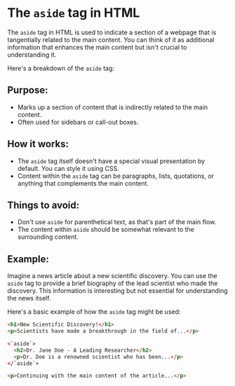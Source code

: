 
# The `aside` tag in HTML 
The `aside` tag in HTML is used to indicate a section of a webpage that is tangentially related to the main content. You can think of it as additional information that enhances the main content but isn't crucial to understanding it.

Here's a breakdown of the `aside` tag:

## Purpose:

- Marks up a section of content that is indirectly related to the main content.
- Often used for sidebars or call-out boxes.
## How it works:

- The `aside` tag itself doesn't have a special visual presentation by default. You can style it using CSS.
- Content within the `aside` tag can be paragraphs, lists, quotations, or anything that complements the main content.
## Things to avoid:

- Don't use `aside` for parenthetical text, as that's part of the main flow.
- The content within `aside` should be somewhat relevant to the surrounding content.
## Example:

Imagine a news article about a new scientific discovery. You can use the `aside` tag to provide a brief biography of the lead scientist who made the discovery. This information is interesting but not essential for understanding the news itself.

Here's a basic example of how the `aside` tag might be used:

```HTML
<h1>New Scientific Discovery!</h1>
<p>Scientists have made a breakthrough in the field of...</p>

<`aside`>
  <h2>Dr. Jane Doe - A Leading Researcher</h2>
  <p>Dr. Doe is a renowned scientist who has been...</p>
</`aside`>

<p>Continuing with the main content of the article...</p>
```